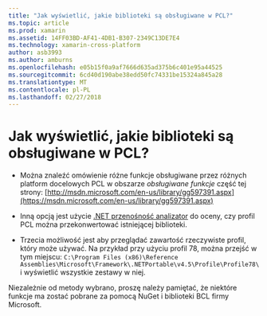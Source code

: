 ```yaml
---
title: "Jak wyświetlić, jakie biblioteki są obsługiwane w PCL?"
ms.topic: article
ms.prod: xamarin
ms.assetid: 14FF03BD-AF41-4DB1-B307-2349C13DE7E4
ms.technology: xamarin-cross-platform
author: asb3993
ms.author: amburns
ms.openlocfilehash: e05b15f0a9af7666d635ad375b6c401e95a44525
ms.sourcegitcommit: 6cd40d190abe38edd50fc74331be15324a845a28
ms.translationtype: MT
ms.contentlocale: pl-PL
ms.lasthandoff: 02/27/2018
---
```

# <a name="how-can-i-view-what-libraries-are-supported-in-a-pcl"></a>Jak wyświetlić, jakie biblioteki są obsługiwane w PCL?

- Można znaleźć omówienie różne funkcje obsługiwane przez różnych platform docelowych PCL w obszarze *obsługiwane funkcje* część tej strony: [http://msdn.microsoft.com/en-us/library/gg597391.aspx](https://msdn.microsoft.com/en-us/library/gg597391.aspx)

- Inną opcją jest użycie [.NET przenośność analizator](https://visualstudiogallery.msdn.microsoft.com/1177943e-cfb7-4822-a8a6-e56c7905292b) do oceny, czy profil PCL można przekonwertować istniejącej biblioteki.

- Trzecia możliwość jest aby przeglądać zawartość rzeczywiste profil, który może używać. Na przykład przy użyciu profil 78, można przejść w tym miejscu: `C:\Program Files (x86)\Reference Assemblies\Microsoft\Framework\.NETPortable\v4.5\Profile\Profile78\` i wyświetlić wszystkie zestawy w niej.

Niezależnie od metody wybrano, proszę należy pamiętać, że niektóre funkcje ma zostać pobrane za pomocą NuGet i biblioteki BCL firmy Microsoft.
